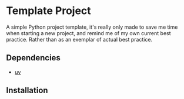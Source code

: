 # Template Project

A simple Python project template, it's really only made to save me time when starting a new project, and remind me of my own current best practice. Rather than as an exemplar of actual best practice.

## Dependencies

- [uv](https://docs.astral.sh/uv/getting-started/)

## Installation
